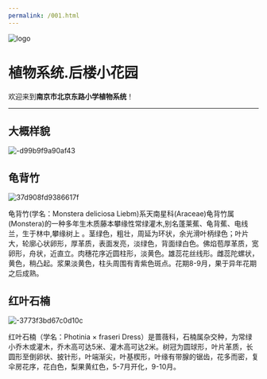 ```yaml
---
permalink: /001.html
---
```

![logo](https://user-images.githubusercontent.com/91039316/158558954-88db26b9-933f-4760-bef3-8679a9f0aeee.png)

# **植物系统.后楼小花园**

欢迎来到**南京市北京东路小学植物系统**！

***

## 大概样貌

![-d99b9f9a90af43](https://user-images.githubusercontent.com/91039316/168801822-d6a89576-104c-40fb-9b86-b80443114d8d.jpg)

## 龟背竹 

![37d908fd9386617f](https://user-images.githubusercontent.com/91039316/170702408-0d420fe4-ac63-42f4-92d7-6e3286ae7e0d.jpg)

龟背竹(学名：Monstera deliciosa Liebm)系天南星科(Araceae)龟背竹属(Monstera)的一种多年生木质藤本攀缘性常绿灌木,别名蓬莱蕉、龟背蕉、电线兰，生于林中,攀缘树上 。茎绿色，粗壮，周延为环状，余光滑叶柄绿色；叶片大，轮廓心状卵形，厚革质，表面发亮，淡绿色，背面绿白色。佛焰苞厚革质，宽卵形，舟状，近直立。肉穗花序近圆柱形，淡黄色。雄蕊花丝线形。雌蕊陀螺状，黄色，稍凸起。浆果淡黄色，柱头周围有青紫色斑点。花期8-9月，果于异年花期之后成熟。 

## 红叶石楠

![-3773f3bd67c0d10c](https://user-images.githubusercontent.com/91039316/170705324-4c5bdfcd-771b-41d1-a80b-da5ba616a7ab.jpg)

红叶石楠（学名：Photinia × fraseri Dress）是蔷薇科，石楠属杂交种，为常绿小乔木或灌木，乔木高可达5米、灌木高可达2米。树冠为圆球形，叶片革质，长圆形至倒卵状、披针形，叶端渐尖，叶基楔形，叶缘有带腺的锯齿，花多而密，复伞房花序，花白色，梨果黄红色，5-7月开化，9-10月。
